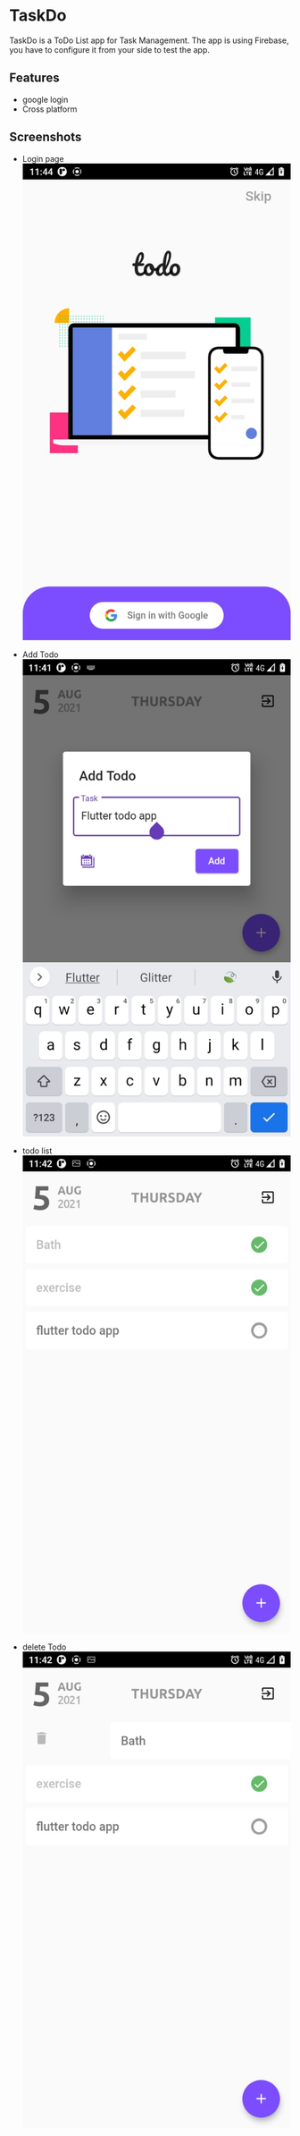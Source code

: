
# TaskDo

TaskDo is a ToDo List app for Task Management.
The app is using Firebase, you have to configure it from your side to test the app.





## Features

- google login
- Cross platform



  
## Screenshots
- Login page
![App Screenshot](https://github.com/prashantsachan98/todo-with-firebase/blob/master/screenshot/Screenshot_20210805-114420390.jpg)

- Add Todo
![App Screenshot](https://github.com/prashantsachan98/todo-with-firebase/blob/master/screenshot/Screenshot_20210805-114129746.jpg)

- todo list
![App Screenshot](https://github.com/prashantsachan98/todo-with-firebase/blob/master/screenshot/Screenshot_20210805-114232102.jpg)

- delete Todo
![App Screenshot](https://github.com/prashantsachan98/todo-with-firebase/blob/master/screenshot/Screenshot_20210805-114251432.jpg)
